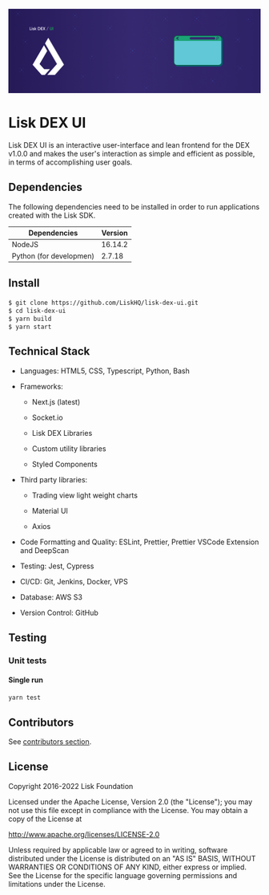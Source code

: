 ![Logo](./docs/assets/banner_ui.png)

# Lisk DEX UI

Lisk DEX UI is an interactive user-interface and lean frontend for the DEX v1.0.0 and makes the user's interaction as simple and efficient as possible, in terms of accomplishing user goals.

## Dependencies

The following dependencies need to be installed in order to run applications created with the Lisk SDK.

| Dependencies            | Version |
| ----------------------- | ------- |
| NodeJS                  | 16.14.2 |
| Python (for developmen) | 2.7.18  |



## Install
```
$ git clone https://github.com/LiskHQ/lisk-dex-ui.git
$ cd lisk-dex-ui
$ yarn build
$ yarn start
```

## Technical Stack

-   Languages: HTML5, CSS, Typescript, Python, Bash

-   Frameworks:

    -   Next.js (latest)

    -   Socket.io

    -   Lisk DEX Libraries

    -   Custom utility libraries

    -   Styled Components

-   Third party libraries:

    -   Trading view light weight charts

    -   Material UI

    -   Axios

-   Code Formatting and Quality: ESLint, Prettier, Prettier VSCode Extension and DeepScan

-   Testing: Jest, Cypress

-   CI/CD: Git, Jenkins, Docker, VPS

-   Database: AWS S3

-   Version Control: GitHub

## Testing

### Unit tests

#### Single run

```
yarn test
```

## Contributors

See [contributors section](https://github.com/LiskHQ/lisk-dex-ui/graphs/contributors).

## License

Copyright 2016-2022 Lisk Foundation

Licensed under the Apache License, Version 2.0 (the "License"); you may not use this file except in compliance with the License. You may obtain a copy of the License at

<http://www.apache.org/licenses/LICENSE-2.0>

Unless required by applicable law or agreed to in writing, software distributed under the License is distributed on an "AS IS" BASIS, WITHOUT WARRANTIES OR CONDITIONS OF ANY KIND, either express or implied. See the License for the specific language governing permissions and limitations under the License.